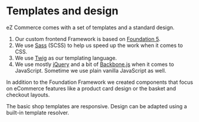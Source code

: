 # Templates and design

eZ Commerce comes with a set of templates and a standard design.

1. Our custom frontend Framework is based on [Foundation 5](http://foundation.zurb.com/).
2. We use [Sass](http://sass-lang.com/) (SCSS) to help us speed up the work when it comes to CSS.
3. We use [Twig](http://twig.sensiolabs.org/) as our templating language.
4. We use mostly [jQuery](http://jquery.com/) and a bit of [Backbone.js](http://backbonejs.org/) when it comes to JavaScript. Sometime we use plain vanilla JavaScript as well.

In addition to the Foundation Framework we created components that focus on eCommerce features like a product card design or the basket and checkout layouts.

The basic shop templates are responsive. Design can be adapted using a built-in template resolver.
